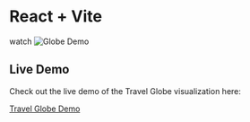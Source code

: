 # React + Vite
watch 
![Globe Demo](./globe-demo.gif)

## Live Demo

Check out the live demo of the Travel Globe visualization here:

[Travel Globe Demo](https://josh098900.github.io/travelglobe/)
